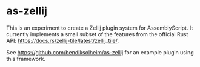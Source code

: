 # as-zellij

This is an experiment to create a Zellij plugin system for AssemblyScript. It currently implements a small subset of the features from the official Rust API: https://docs.rs/zellij-tile/latest/zellij_tile/.

See https://github.com/bendiksolheim/as-zellij for an example plugin using this framework.
